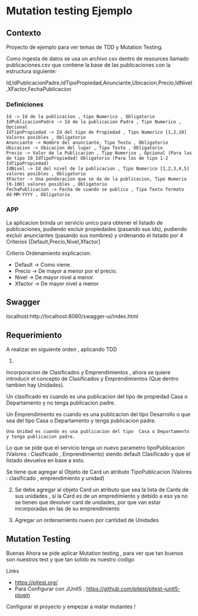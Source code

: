 # Mutation testing Ejemplo

## Contexto 

Proyecto de ejemplo para ver temas de TDD y Mutation Testing.

Como ingesta de datos se usa un archivo csv dentro de resources llamado publicaciones.csv que contiene la base de las publicaciones 
con la estructura siguiente:

Id,IdPublicacionPadre,IdTipoPropiedad,Anunciante,Ubicacion,Precio,IdNivel,XFactor,FechaPublicacion

### Definiciones 
    Id -> Id de la publicacion , tipo Numerico , Obligatorio
    IdPublicacionPadre -> Id de la publicacion Padre , Tipo Numerico , Opcional
    IdTipoPropiedad -> Id del tipo de Propiedad , Tipo Numerico [1,2,10] Valores posibles , Obligatorio
    Anunciante -> Nombre del anunciante, Tipo Texto , Obligatorio
    Ubicacion -> Ubicacion del lugar , Tipo Texto , Obligatorio
    Precio -> Valor de la Publicacion , Tipp Numerico , Opcional (Para las de tipo 10 IdTipoPropiedad) Obligatorio (Para las de tipo 1-2 IdTipoPropiedad)
    IdNivel -> Id del nivel de la publicacion , Tipo Numerico [1,2,3,4,5] valores posibles , Obligatorio
    XFactor -> Una ponderacion que se da de la publicacion, Tipo Numerio [0-100] valores posibles , Obligatorio
    FechaPublicacion -> Fecha de cuando se publico , Tipo Texto formato dd-MM-YYYY , Obligatorio 

### APP

La aplicacion brinda un servicio unico para obtener el listado de publicaciones, pudiendo excluir propiedades (pasando sus ids), pudiendo excluir anunciantes (pasando sus nombres) y ordenando el listado por 4 Criterios [Default,Precio,Nivel,Xfactor]  

Criterio Ordenamiento explicacion:
- Default -> Como viene.
- Precio -> De mayor a menor por el precio.
- Nivel -> De mayor nivel a menor.
- Xfactor -> De mayor nivel a menor


## Swagger 

   localhost:http://localhost:8080/swagger-ui/index.html


## Requerimiento

A realizar en siguiente orden , aplicando TDD

1)

Incorporacion de Clasificados y Emprendimientos , ahora se quiere introducir el concepto de Clasificados y Emprendimientos (Que dentro tambien hay Unidades).

Un clasificado es cuando es una publicacion del tipo de propiedad Casa o Departamento y no tenga publicacion padre.

Un Emprendimiento es cuando es una publicacion del tipo Desarrollo o que sea del tipo Casa o Departamento y tenga publicacion padre.

    Una Unidad es cuando es una publicacion del tipo  Casa o Departamento y tenga publicacion padre.

Lo que se pide que el servicio tenga un nuevo parametro tipoPublicacion (Valores : Clasificado , Emprendimiento) siendo default Clasificado y que el listado devuelva en base a esto.

Se tiene que agregar al Objeto de Card un atributo TipoPublicacion (Valores : clasificado , emprendimiento y unidad)


2) Se debe agregar al objeto Card un atributo que sea la lista de Cards de sus unidades , si la Card es de un empredimiento y debido a eso ya no se tienen que devolver card de unidades, por que van estar incorporadas en las de su emprendimiento

3) Agregar un ordenamiento nuevo por cantidad de Unidades


## Mutation Testing

Buenas Ahora se pide aplicar Mutation testing , para ver que tan buenos son nuestros test y que tan solido es nuestro codigo 

Links 
 - https://pitest.org/
 - Para Configurar con JUnit5 : https://github.com/pitest/pitest-junit5-plugin

Configurar el proyecto y empezar a matar mutantes !


